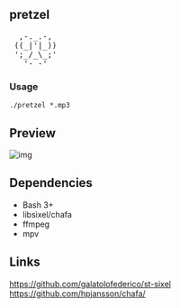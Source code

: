 ## pretzel
<pre>
  ,-._.-, 
 ((_|'|_))
 ';_/_\_;'
   '- -'  
</pre>

### Usage
`./pretzel *.mp3`

## Preview 
![img](https://user-images.githubusercontent.com/58134273/155887369-29bb15df-e4d2-420c-bce2-d2fc6deacbea.gif)

## Dependencies
- Bash 3+ </br>
- libsixel/chafa </br>
- ffmpeg </br>
- mpv </br>

## Links
https://github.com/galatolofederico/st-sixel </br>
https://github.com/hpjansson/chafa/ </br>
